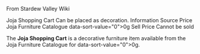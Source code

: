 From Stardew Valley Wiki

Joja Shopping Cart Can be placed as decoration. Information Source Price Joja Furniture Catalogue data-sort-value="0"&gt;0g Sell Price Cannot be sold

The **Joja Shopping Cart** is a decorative furniture item available from the Joja Furniture Catalogue for data-sort-value="0"&gt;0g.